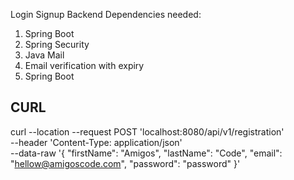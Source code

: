 Login Signup Backend
Dependencies needed:
1. Spring Boot
2. Spring Security
3. Java Mail
4. Email verification with expiry
5. Spring Boot



CURL
--------------------------------------------------------------------
curl --location --request POST 'localhost:8080/api/v1/registration' \
--header 'Content-Type: application/json' \
--data-raw '{
    "firstName": "Amigos",
    "lastName": "Code",
    "email": "hellow@amigoscode.com",
    "password": "password"
}'
